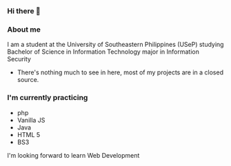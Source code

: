 ### Hi there 👋

### About me

I am a student at the University of Southeastern Philippines (USeP) studying Bachelor of Science in Information Technology major in Information Security
- There's nothing much to see in here, most of my projects are in a closed source.

### I'm currently practicing
- php
- Vanilla JS
- Java
- HTML 5
- BS3

I'm looking forward to learn Web Development

